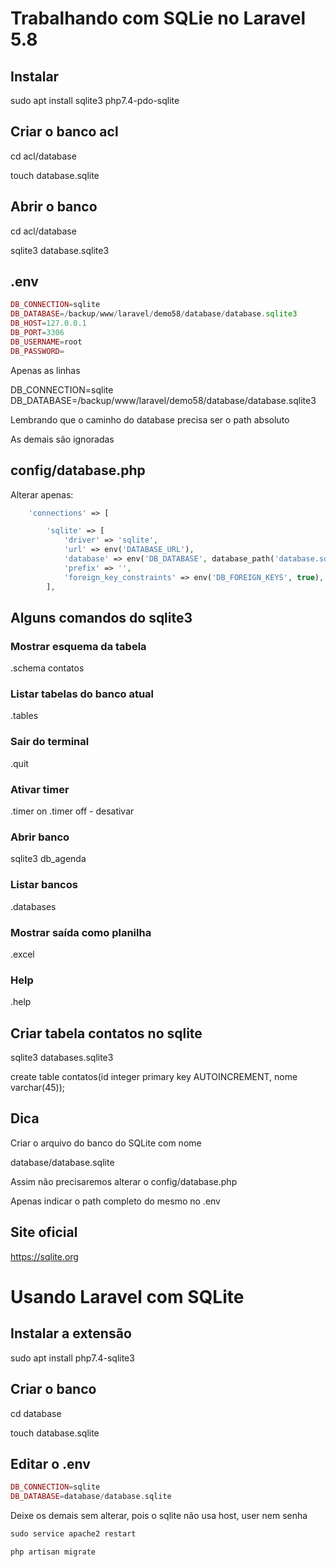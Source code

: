 # Trabalhando com SQLie no Laravel 5.8

## Instalar

sudo apt install sqlite3 php7.4-pdo-sqlite

## Criar o banco acl

cd acl/database

touch database.sqlite

## Abrir o banco

cd acl/database

sqlite3 database.sqlite3

## .env
```php
DB_CONNECTION=sqlite
DB_DATABASE=/backup/www/laravel/demo58/database/database.sqlite3
DB_HOST=127.0.0.1
DB_PORT=3306
DB_USERNAME=root
DB_PASSWORD=
```
Apenas as linhas

DB_CONNECTION=sqlite
DB_DATABASE=/backup/www/laravel/demo58/database/database.sqlite3

Lembrando que o caminho do database precisa ser o path absoluto

As demais são ignoradas

## config/database.php

Alterar apenas:
```php
    'connections' => [

        'sqlite' => [
            'driver' => 'sqlite',
            'url' => env('DATABASE_URL'),
            'database' => env('DB_DATABASE', database_path('database.sqlite3')),
            'prefix' => '',
            'foreign_key_constraints' => env('DB_FOREIGN_KEYS', true),
        ],
```

## Alguns comandos do sqlite3

### Mostrar esquema da tabela

.schema contatos

### Listar tabelas do banco atual

.tables

### Sair do terminal

.quit

### Ativar timer

.timer on
.timer off - desativar

### Abrir banco

sqlite3 db_agenda

### Listar bancos

.databases

### Mostrar saída como planilha

.excel

### Help

.help


## Criar tabela contatos no sqlite

sqlite3 databases.sqlite3

create table contatos(id integer primary key AUTOINCREMENT, nome varchar(45));

## Dica

Criar o arquivo do banco do SQLite com nome

database/database.sqlite

Assim não precisaremos alterar o config/database.php

Apenas indicar o path completo do mesmo no .env


## Site oficial

https://sqlite.org


# Usando Laravel com SQLite

## Instalar a extensão

sudo apt install php7.4-sqlite3

## Criar o banco

cd database

touch database.sqlite

## Editar o .env
```php
DB_CONNECTION=sqlite
DB_DATABASE=database/database.sqlite
```
Deixe os demais sem alterar, pois o sqlite não usa host,  user nem senha
```php
sudo service apache2 restart

php artisan migrate
```

